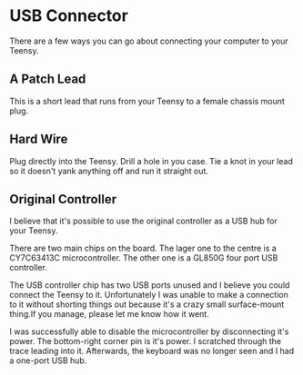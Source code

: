 # USB Connector

There are a few ways you can go about connecting your computer to your Teensy.


## A Patch Lead

This is a short lead that runs from your Teensy to a female chassis mount plug.


## Hard Wire

Plug directly into the Teensy. Drill a hole in you case. Tie a knot in your lead so it doesn't yank anything off and run it straight out.


## Original Controller

I believe that it's possible to use the original controller as a USB hub for your Teensy.

There are two main chips on the board. The lager one to the centre is a CY7C63413C microcontroller. The other one is a GL850G four port USB controller.

The USB controller chip has two USB ports unused and I believe you could connect the Teensy to it. Unfortunately I was unable to make a connection to it without shorting things out because it's a crazy small surface-mount thing.If you manage, please let me know how it went.

I was successfully able to disable the microcontroller by disconnecting it's power. The bottom-right corner pin is it's power. I scratched through the trace leading into it. Afterwards, the keyboard was no longer seen and I had a one-port USB hub.
